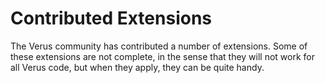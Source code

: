 # Contributed Extensions

The Verus community has contributed a number of extensions.  Some of these extensions
are not complete, in the sense that they will not work for all Verus code, but when
they apply, they can be quite handy.
